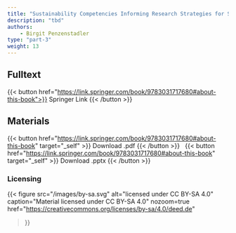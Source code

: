 ```yaml
---
title: "Sustainability Competencies Informing Research Strategies for Software Engineering: A Personal Experience Report"
description: "tbd"
authors:
    - Birgit Penzenstadler
type: "part-3"
weight: 13
---
```


## Fulltext

{{< button href="https://link.springer.com/book/9783031717680#about-this-book">}}
Springer Link
{{< /button >}}

## Materials

{{< button href="https://link.springer.com/book/9783031717680#about-this-book" target="_self" >}}
Download .pdf
{{< /button >}}
&nbsp;
{{< button href="https://link.springer.com/book/9783031717680#about-this-book" target="_self" >}}
Download .pptx
{{< /button >}}

### Licensing

{{< figure
    src="/images/by-sa.svg"
    alt="licensed under CC BY-SA 4.0"
    caption="Material licensed under CC BY-SA 4.0"
    nozoom=true
    href="https://creativecommons.org/licenses/by-sa/4.0/deed.de"
>}}
